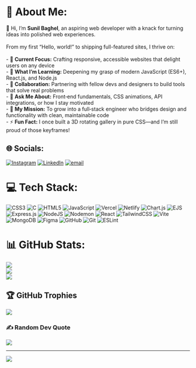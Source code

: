 # 💫 About Me:
👋 Hi, I’m **Sunil Baghel**, an aspiring web developer with a knack for turning ideas into polished web experiences.  <br><br>From my first “Hello, world!” to shipping full-featured sites, I thrive on:<br><br>- 🔭 **Current Focus:** Crafting responsive, accessible websites that delight users on any device  <br>- 🌱 **What I’m Learning:** Deepening my grasp of modern JavaScript (ES6+), React.js, and Node.js  <br>- 🤝 **Collaboration:** Partnering with fellow devs and designers to build tools that solve real problems  <br>- 💬 **Ask Me About:** Front‑end fundamentals, CSS animations, API integrations, or how I stay motivated  <br>- 🚀 **My Mission:** To grow into a full‑stack engineer who bridges design and functionality with clean, maintainable code  <br>- ⚡ **Fun Fact:** I once built a 3D rotating gallery in pure CSS—and I’m still proud of those keyframes!


## 🌐 Socials:
[![Instagram](https://img.shields.io/badge/Instagram-%23E4405F.svg?logo=Instagram&logoColor=white)](https://instagram.com/https://instagram.com/sunilbaghel5075) [![LinkedIn](https://img.shields.io/badge/LinkedIn-%230077B5.svg?logo=linkedin&logoColor=white)](https://linkedin.com/in/edin.com/in/sunil-baghel-140a60348/) [![email](https://img.shields.io/badge/Email-D14836?logo=gmail&logoColor=white)](mailto:sunilbaghel93100@gmail.com) 

# 💻 Tech Stack:
![CSS3](https://img.shields.io/badge/css3-%231572B6.svg?style=plastic&logo=css3&logoColor=white) ![C](https://img.shields.io/badge/c-%2300599C.svg?style=plastic&logo=c&logoColor=white) ![HTML5](https://img.shields.io/badge/html5-%23E34F26.svg?style=plastic&logo=html5&logoColor=white) ![JavaScript](https://img.shields.io/badge/javascript-%23323330.svg?style=plastic&logo=javascript&logoColor=%23F7DF1E) ![Vercel](https://img.shields.io/badge/vercel-%23000000.svg?style=plastic&logo=vercel&logoColor=white) ![Netlify](https://img.shields.io/badge/netlify-%23000000.svg?style=plastic&logo=netlify&logoColor=#00C7B7) ![Chart.js](https://img.shields.io/badge/chart.js-F5788D.svg?style=plastic&logo=chart.js&logoColor=white) ![EJS](https://img.shields.io/badge/ejs-%23B4CA65.svg?style=plastic&logo=ejs&logoColor=black) ![Express.js](https://img.shields.io/badge/express.js-%23404d59.svg?style=plastic&logo=express&logoColor=%2361DAFB) ![NodeJS](https://img.shields.io/badge/node.js-6DA55F?style=plastic&logo=node.js&logoColor=white) ![Nodemon](https://img.shields.io/badge/NODEMON-%23323330.svg?style=plastic&logo=nodemon&logoColor=%BBDEAD) ![React](https://img.shields.io/badge/react-%2320232a.svg?style=plastic&logo=react&logoColor=%2361DAFB) ![TailwindCSS](https://img.shields.io/badge/tailwindcss-%2338B2AC.svg?style=plastic&logo=tailwind-css&logoColor=white) ![Vite](https://img.shields.io/badge/vite-%23646CFF.svg?style=plastic&logo=vite&logoColor=white) ![MongoDB](https://img.shields.io/badge/MongoDB-%234ea94b.svg?style=plastic&logo=mongodb&logoColor=white) ![Figma](https://img.shields.io/badge/figma-%23F24E1E.svg?style=plastic&logo=figma&logoColor=white) ![GitHub](https://img.shields.io/badge/github-%23121011.svg?style=plastic&logo=github&logoColor=white) ![Git](https://img.shields.io/badge/git-%23F05033.svg?style=plastic&logo=git&logoColor=white) ![ESLint](https://img.shields.io/badge/ESLint-4B3263?style=plastic&logo=eslint&logoColor=white)
# 📊 GitHub Stats:
![](https://github-readme-stats.vercel.app/api?username=Sunilbaghel002&theme=radical&hide_border=true&include_all_commits=false&count_private=false)<br/>
![](https://nirzak-streak-stats.vercel.app/?user=Sunilbaghel002&theme=radical&hide_border=true)<br/>
![](https://github-readme-stats.vercel.app/api/top-langs/?username=Sunilbaghel002&theme=radical&hide_border=true&include_all_commits=false&count_private=false&layout=compact)

## 🏆 GitHub Trophies
![](https://github-profile-trophy.vercel.app/?username=Sunilbaghel002&theme=radical&no-frame=true&no-bg=false&margin-w=4)

### ✍️ Random Dev Quote
![](https://quotes-github-readme.vercel.app/api?type=horizontal&theme=radical)

---
[![](https://visitcount.itsvg.in/api?id=Sunilbaghel002&icon=3&color=0)](https://visitcount.itsvg.in)

<!-- Proudly created with GPRM ( https://gprm.itsvg.in ) -->
